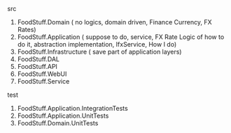 src

1. FoodStuff.Domain ( no logics, domain driven, Finance Currency, FX Rates)
2. FoodStuff.Application ( suppose to do, service, FX Rate Logic of how to do it, abstraction implementation, IfxService, How I do)
3. FoodStuff.Infrastructure ( save part of application layers)
4. FoodStuff.DAL
5. FoodStuff.API
6. FoodStuff.WebUI
7. FoodStuff.Service

test 

1. FoodStuff.Application.IntegrationTests
2. FoodStuff.Application.UnitTests
3. FoodStuff.Domain.UnitTests